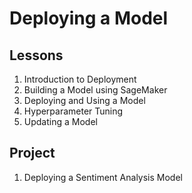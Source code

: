 # Deploying a Model

## Lessons

1. Introduction to Deployment
1. Building a Model using SageMaker
1. Deploying and Using a Model
1. Hyperparameter Tuning
1. Updating a Model

## Project

1. Deploying a Sentiment Analysis Model

